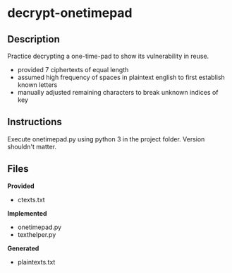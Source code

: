 # decrypt-onetimepad
## Description
Practice decrypting a one-time-pad to show its vulnerability in reuse.
- provided 7 ciphertexts of equal length
- assumed high frequency of spaces in plaintext english to first establish known letters
- manually adjusted remaining characters to break unknown indices of key


## Instructions
Execute onetimepad.py using python 3 in the project folder. Version shouldn't matter.


## Files
**Provided**
- ctexts.txt<br>

**Implemented**
- onetimepad.py
- texthelper.py

**Generated**
- plaintexts.txt
